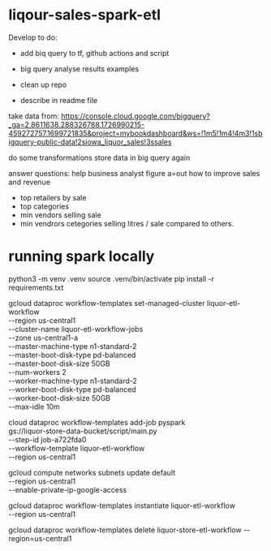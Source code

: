 # liqour-sales-spark-etl

Develop to do: 

- add biq query to tf, github actions and script 
- big query analyse results examples

- clean up repo
- describe in readme file


take data from: 
https://console.cloud.google.com/bigquery?_ga=2.8611638.288326788.1726990215-459272757.1699721835&project=mybookdashboard&ws=!1m5!1m4!4m3!1sbigquery-public-data!2siowa_liquor_sales!3ssales

do some transformations
store data in big query again

answer questions: 
help business analyst figure a=out how to improve sales and revenue
- top retailers by sale
- top categories
- min vendors selling sale
- min vendrors cetegories selling litres / sale compared to others. 






# running spark locally
python3 -m venv .venv
source .venv/bin/activate
pip install -r requirements.txt



gcloud dataproc workflow-templates set-managed-cluster liquor-etl-workflow \
  --region us-central1 \
  --cluster-name liquor-etl-workflow-jobs \
  --zone us-central1-a \
  --master-machine-type n1-standard-2 \
  --master-boot-disk-type pd-balanced \
  --master-boot-disk-size 50GB \
  --num-workers 2 \
  --worker-machine-type n1-standard-2 \
  --worker-boot-disk-type pd-balanced \
  --worker-boot-disk-size 50GB \
  --max-idle 10m


cloud dataproc workflow-templates add-job pyspark \
  gs://liquor-store-data-bucket/script/main.py \
  --step-id job-a722fda0 \
  --workflow-template liquor-etl-workflow \
  --region us-central1


gcloud compute networks subnets update default \
  --region us-central1 \
  --enable-private-ip-google-access


gcloud dataproc workflow-templates instantiate liquor-etl-workflow \
  --region us-central1


 gcloud dataproc workflow-templates delete liquor-store-etl-workflow   --region=us-central1